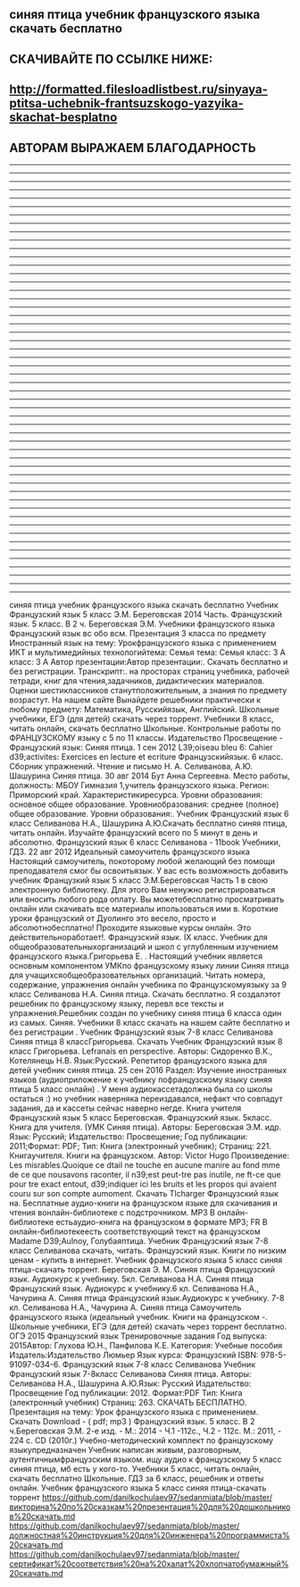 синяя птица учебник французского языка скачать бесплатно
--------------------------------------------------
СКАЧИВАЙТЕ ПО ССЫЛКЕ НИЖЕ:
--------------------------------------------------
http://formatted.filesloadlistbest.ru/sinyaya-ptitsa-uchebnik-frantsuzskogo-yazyika-skachat-besplatno
--------------------------------------------------
АВТОРАМ ВЫРАЖАЕМ БЛАГОДАРНОСТЬ
--------------------------------------------------
--------------------------------------------------
--------------------------------------------------
--------------------------------------------------
--------------------------------------------------
--------------------------------------------------
--------------------------------------------------
--------------------------------------------------
--------------------------------------------------
--------------------------------------------------
--------------------------------------------------
--------------------------------------------------
--------------------------------------------------
--------------------------------------------------
--------------------------------------------------
--------------------------------------------------
--------------------------------------------------
--------------------------------------------------
--------------------------------------------------
--------------------------------------------------
--------------------------------------------------
--------------------------------------------------
--------------------------------------------------
--------------------------------------------------
--------------------------------------------------
--------------------------------------------------
--------------------------------------------------
--------------------------------------------------
--------------------------------------------------
--------------------------------------------------
--------------------------------------------------
--------------------------------------------------
--------------------------------------------------
--------------------------------------------------
--------------------------------------------------
--------------------------------------------------
--------------------------------------------------
--------------------------------------------------
--------------------------------------------------
--------------------------------------------------
--------------------------------------------------
--------------------------------------------------
--------------------------------------------------
--------------------------------------------------
--------------------------------------------------
--------------------------------------------------
--------------------------------------------------
--------------------------------------------------
--------------------------------------------------
--------------------------------------------------
--------------------------------------------------
--------------------------------------------------
--------------------------------------------------
синяя птица учебник французского языка скачать бесплатно Учебник Французский язык 5 класс Э.М. Береговская 2014 Часть. Французский язык. 5 класс. В 2 ч. Береговская Э.М. Учебники французского языка  Французский язык  вс обо всм. Презентация 3 класса по предмету Иностранный язык на тему: Урокфранцузского языка с применением ИКТ и мультимедийных технологийтема: Семья тема: Семья класс: 3 А класс: 3 А Автор презентации:Автор презентации:. Скачать бесплатно и без регистрации.  Транскрипт:. на просторах страниц учебника, рабочей тетради, книг для чтения,задачников, дидактических материалов. Оценки шестиклассников станутположительным, а знания по предмету возрастут. На нашем сайте Вынайдете решебники практически к любому предмету: Математика, Русскийязык, Английский. Школьные учебники, ЕГЭ (для детей) скачать через торрент. Учебники 8 класс, читать онлайн, скачать бесплатно  Школьные. Контрольные работы по ФРАНЦУЗСКОМУ языку с 5 по 11 классы. Издательство Просвещение - Французский язык: Синяя птица. 1 сен 2012  L39;oiseau bleu 6: Cahier d39;activites: Exercices en lecture et ecriture  Французскийязык. 6 класс. Сборник упражнений. Чтение и письмо  Н. А. Селиванова, А.Ю. Шашурина  Синяя птица. 30 авг 2014  Бут Анна Сергеевна. Место работы, должность: МБОУ Гимназия 1,учитель французского языка. Регион: Приморский край. Характеристикиресурса. Уровни образования: основное общее образование. Уровниобразования: среднее (полное) общее образование. Уровни образования:. Учебник Французский язык 6 класс Селиванова Н.А., Шашурина А.Ю.Скачать бесплатно синяя птица, читать онлайн. Изучайте французский всего по 5 минут в день и абсолютно. Французский язык 6 класс Селиванова - 11book Учебники, ГДЗ. 22 авг 2012  Идеальный самоучитель французского языка Настоящий самоучитель, покоторому любой желающий без помощи преподавателя смог бы освоитьязык.
У вас есть возможность добавить учебник Французкий язык 5 класс Э.М.Береговская Часть 1 в свою электронную библиотеку. Для этого Вам ненужно регистрироваться или вносить любого рода оплату. Вы можетебесплатно просматривать онлайн или скачивать все материалы ипользоваться ими в. Короткие уроки французский от Дуолинго это весело, просто и абсолютнобесплатно! Проходите языковые курсы онлайн. Это действительноработает!. Французский язык. IX класс. Учебник для общеобразовательныхорганизаций и школ с углубленным изучением французского языка.Григорьева Е. . Настоящий учебник является основным компонентом УМКпо французскому языку линии Синяя птица для учащихсяобщеобразовательных организаций. Читать номера, содержание, упражнения онлайн учебника по Французскомуязыку за 9 класс Селиванова Н.А. Синяя птица. Скачать бесплатно. Я создалэтот решебник по французскому языку, перевл все тексты и упражнения.Решебник создан по учебнику синяя птица 6 класса один из самых. Синяя. Учебники 8 класс скачать на нашем сайте бесплатно и без регистрации . Учебник Французский язык 7-8 класс Селиванова Синяя птица  8 классГригорьева. Скачать Учебник Французский язык 8 класс Григорьева. Lefranais en perspective. Авторы: Сидоренко В.К., Котелянець Н.В. Язык:Русский. Репетитор французского языка для детей учебник синяя птица. 25 сен 2016  Раздел: Изучение иностранных языков (аудиоприложение к учебнику пофранцузскому языку синяя птица 5 класс онлайн) . У меня аудиокассетадолжна была со школы остаться :) но учебник наверняка переиздавался, нефакт что совпадут задания, да и кассеты сейчас наверно негде. Книга учителя Французский язык 5 класс Береговская. Французский язык. 5класс. Книга для учителя. (УМК Синяя птица). Авторы: Береговская Э.М. идр. Язык: Русский; Издательство: Просвещение; Год публикации: 2011;Формат: PDF; Тип: Книга (электронный учебник); Страниц: 221. Книгаучителя. Книги на французском. Автор: Victor Hugo Произведение: Les misrables.Quoique ce dtail ne touche en aucune manire au fond mme de ce que nousavons  raconter, il n39;est peut-tre pas inutile, ne ft-ce que pour tre exact entout, d39;indiquer ici les bruits et les propos qui avaient couru sur son compte aumoment. Скачать  Tlcharger  Французский язык на. Бесплатные аудио-книги на французском языке для скачивания и чтения вонлайн-библиотеке с подстрочником.  MP3  В онлайн-библиотеке естьаудио-книга на французском в формате MP3; FR  В онлайн-библиотекеесть соответствующий текст на французском  Madame D39;Aulnoy, Голубаяптица. Учебник Французский язык 7-8 класс Селиванова скачать, читать. Французский язык. Книги по низким ценам - купить в интернет. Учебник французского языка 5 класс синяя птица-скачать торрент. Береговская Э. М. Синяя птица Французский язык. Аудиокурс к учебнику. 5кл. Селиванова Н.А. Синяя птица Французский язык. Аудиокурс к учебнику.6 кл. Селиванова Н.А., Чачурина А. Синяя птица Французский язык.Аудиокурс к учебнику. 7-8 кл. Селиванова Н.А., Чачурина А. Синяя птица
Самоучитель французского языка (идеальный учебник. Книги на французском -. Школьные учебники, ЕГЭ (для детей) скачать через торрент бесплатно. ОГЭ 2015 Французский язык Тренировочные задания Год выпуска: 2015Автор: Глухова Ю.Н., Панфилова К.Е. Категория: Учебные пособия Издатель:Издательство Люмьер Язык курса: Французский ISBN: 978-5-91097-034-6. Французский язык 7-8 класс Селиванова Учебник Французский язык 7-8класс Селиванова Синяя птица. Авторы: Селиванова Н.А., Шашурина А.Ю.Язык: Русский Издательство: Просвещение Год публикации: 2012. Формат:PDF Тип: Книга (электронный учебник) Страниц: 263. СКАЧАТЬ БЕСПЛАТНО. Презентация на тему: Урок французского языка с применением. Скачать  Download - ( pdf; mp3 )  Французский язык. 5 класс. В 2 ч.Береговская Э.М. 2-е изд. - М.: 2014 - Ч.1 -112с., Ч.2 - 112с. М.: 2011, - 224 с. CD (2010г.) Учебно-методический комплект по французскому языкупредназначен  Учебник написан живым, разговорным, аутентичнымфранцузским языком. ищу аудио к французскому 5 класс синяя птица, мб есть у кого-то. Учебники 5 класс, читать онлайн, скачать бесплатно  Школьные. ГДЗ за 6 класс, решебник и ответы онлайн. Учебник французского языка 5 класс синяя птица-скачать торрент
https://github.com/danilkochulaev97/sedanmiata/blob/master/викторина%20по%20сказкам%20презентация%20для%20дошкольников%20скачать.md
https://github.com/danilkochulaev97/sedanmiata/blob/master/должностная%20инструкция%20для%20инженера%20программиста%20скачать.md
https://github.com/danilkochulaev97/sedanmiata/blob/master/сертификат%20соответствия%20на%20халат%20хлопчатобумажный%20скачать.md